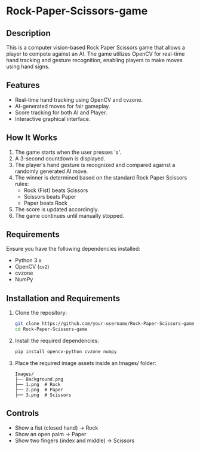 # Rock-Paper-Scissors-game

## Description
This is a computer vision-based Rock Paper Scissors game that allows a player to compete against an AI. The game utilizes OpenCV for real-time hand tracking and gesture recognition, enabling players to make moves using hand signs.

## Features
- Real-time hand tracking using OpenCV and cvzone.
- AI-generated moves for fair gameplay.
- Score tracking for both AI and Player.
- Interactive graphical interface.

## How It Works
1. The game starts when the user presses 's'.
2. A 3-second countdown is displayed.
3. The player's hand gesture is recognized and compared against a randomly generated AI move.
4. The winner is determined based on the standard Rock Paper Scissors rules:
   - Rock (Fist) beats Scissors
   - Scissors beats Paper
   - Paper beats Rock
5. The score is updated accordingly.
6. The game continues until manually stopped.

## Requirements
Ensure you have the following dependencies installed:
- Python 3.x
- OpenCV (`cv2`)
- cvzone
- NumPy

## Installation and Requirements

1. Clone the repository:

   ```bash
   git clone https://github.com/your-username/Rock-Paper-Scissors-game.git
   cd Rock-Paper-Scissors-game
   ```

2. Install the required dependencies:

   ```bash
   pip install opencv-python cvzone numpy
   ```
3. Place the required image assets inside an Images/ folder:
   ```
   Images/
   ├── Background.png
   ├── 1.png  # Rock
   ├── 2.png  # Paper
   ├── 3.png  # Scissors
   ```
## Controls
- Show a fist (closed hand) → Rock
- Show an open palm → Paper
- Show two fingers (index and middle) → Scissors
